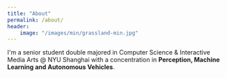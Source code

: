 ```yaml
---
title: "About"
permalink: /about/
header:
    image: "/images/min/grassland-min.jpg"
---
```


I'm a senior student double majored in Computer Science & Interactive Media Arts @ NYU Shanghai with a concentration in **Perception, Machine Learning and Autonomous Vehicles**. 